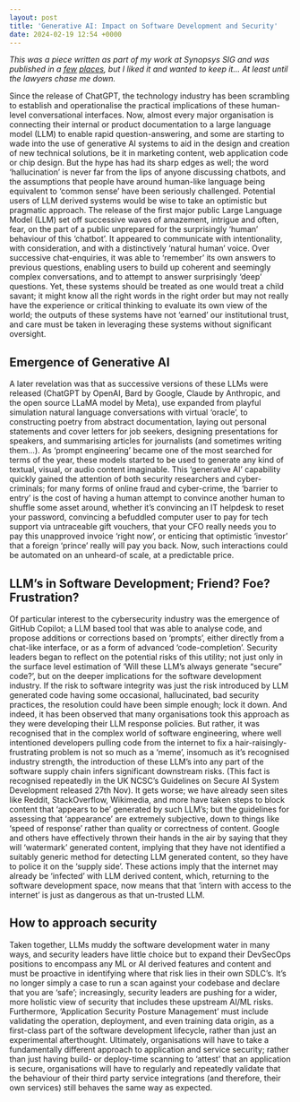 ```yaml
---
layout: post
title: 'Generative AI: Impact on Software Development and Security'
date: 2024-02-19 12:54 +0000
---
```

_This was a piece written as part of my work at Synopsys SIG and was published in a [few](https://ap-verlag.de/generative-ki-hat-enorme-auswirkungen-auf-softwareentwicklung-und-softwaresicherheit/86448/) [places](https://www.teiss.co.uk/artificial-intelligence/generative-ai-software-development-and-security), but I liked it and wanted to keep it... At least until the lawyers chase me down._

Since the release of ChatGPT, the technology industry has been scrambling to establish and operationalise the practical implications of these human-level conversational interfaces. 
Now, almost every major organisation is connecting their internal or product documentation to a large language model (LLM) to enable rapid question-answering, and some are starting to wade into the use of generative AI systems to aid in the design and creation of new technical solutions, be it in marketing content, web application code or chip design. 
But the hype has had its sharp edges as well; the word ‘hallucination’ is never far from the lips of anyone discussing chatbots, and the assumptions that people have around human-like language being equivalent to ‘common sense’ have been seriously challenged. Potential users of LLM derived systems would be wise to take an optimistic but pragmatic approach. 
The release of the first major public Large Language Model (LLM) set off successive waves of amazement, intrigue and often, fear, on the part of a public unprepared for the surprisingly ‘human’ behaviour of this ‘chatbot’. It appeared to communicate with intentionality, with consideration, and with a distinctively ‘natural human’ voice. Over successive chat-enquiries, it was able to ‘remember’ its own answers to previous questions, enabling users to build up coherent and seemingly complex conversations, and to attempt to answer surprisingly ‘deep’ questions. 
Yet, these systems should be treated as one would treat a child savant; it might know all the right words in the right order but may not really have the experience or critical thinking to evaluate its own view of the world; the outputs of these systems have not ‘earned’ our institutional trust, and care must be taken in leveraging these systems without significant oversight.
## Emergence of Generative AI
A later revelation was that as successive versions of these LLMs were released (ChatGPT by OpenAI, Bard by Google, Claude by Anthropic, and the open source LLaMA model by Meta), use expanded from playful simulation natural language conversations with virtual ‘oracle’, to constructing poetry from abstract documentation, laying out personal statements and cover letters for job seekers, designing presentations for speakers, and summarising articles for journalists (and sometimes writing them…). As ‘prompt engineering’ became one of the most searched for terms of the year, these models started to be used to generate any kind of textual, visual, or audio content imaginable. 
This ‘generative AI’ capability quickly gained the attention of both security researchers and cyber-criminals; for many forms of online fraud and cyber-crime, the ‘barrier to entry’ is the cost of having a human attempt to convince another human to shuffle some asset around, whether it’s convincing an IT helpdesk to reset your password, convincing a befuddled computer user to pay for tech support via untraceable gift vouchers, that your CFO really needs you to pay this unapproved invoice ‘right now’, or enticing that optimistic ‘investor’ that a foreign ‘prince’ really will pay you back. 
Now, such interactions could be automated on an unheard-of scale, at a predictable price. 

## LLM’s in Software Development; Friend? Foe? Frustration?
Of particular interest to the cybersecurity industry was the emergence of GitHub Copilot; a LLM based tool that was able to analyse code, and propose additions or corrections based on ‘prompts’, either directly from a chat-like interface, or as a form of advanced ‘code-completion’. Security leaders began to reflect on the potential risks of this utility; not just only in the surface level estimation of ‘Will these LLM’s always generate “secure” code?’, but on the deeper implications for the software development industry. 
If the risk to software integrity was just the risk introduced by LLM generated code having some occasional, hallucinated, bad security practices, the resolution could have been simple enough; lock it down. And indeed, it has been observed that many organisations took this approach as they were developing their LLM response policies. 
But rather, it was recognised that in the complex world of software engineering, where well intentioned developers pulling code from the internet to fix a hair-raisingly-frustrating problem is not so much as a ‘meme’, insomuch as it’s recognised industry strength, the introduction of these LLM’s into any part of the software supply chain infers significant downstream risks. (This fact is recognised repeatedly in the UK NCSC’s Guidelines on Secure AI System Development released 27th Nov).
It gets worse; we have already seen sites like Reddit, StackOverflow, Wikimedia, and more have taken steps to block content that ‘appears to be’ generated by such LLM’s; but the guidelines for assessing that ‘appearance’ are extremely subjective, down to things like ‘speed of response’ rather than quality or correctness of content. Google and others have effectively thrown their hands in the air by saying that they will ‘watermark’ generated content, implying that they have not identified a suitably generic method for detecting LLM generated content, so they have to police it on the ‘supply side’.
These actions imply that the internet may already be ‘infected’ with LLM derived content, which, returning to the software development space, now means that that ‘intern with access to the internet’ is just as dangerous as that un-trusted LLM. 

## How to approach security
Taken together, LLMs muddy the software development water in many ways, and security leaders have little choice but to expand their DevSecOps positions to encompass any ML or AI derived features and content and must be proactive in identifying where that risk lies in their own SDLC’s. 
It’s no longer simply a case to run a scan against your codebase and declare that you are ‘safe’; increasingly, security leaders are pushing for a wider, more holistic view of security that includes these upstream AI/ML risks. Furthermore, ‘Application Security Posture Management’ must include validating the operation, deployment, and even training data origin, as a first-class part of the software development lifecycle, rather than just an experimental afterthought. 
Ultimately, organisations will have to take a fundamentally different approach to application and service security; rather than just having build- or deploy-time scanning to ‘attest’ that an application is secure, organisations will have to regularly and repeatedly validate that the behaviour of their third party service integrations (and therefore, their own services) still behaves the same way as expected.
